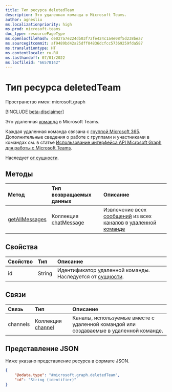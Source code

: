 ```yaml
---
title: Тип ресурса deletedTeam
description: Это удаленная команда в Microsoft Teams.
author: agnesliu
ms.localizationpriority: high
ms.prod: microsoft-teams
doc_type: resourcePageType
ms.openlocfilehash: de027a7e224db03f72fe424c1a4e08f5d238bea7
ms.sourcegitcommit: af9489bd42a25dff04836dcfcc57369259fda587
ms.translationtype: HT
ms.contentlocale: ru-RU
ms.lasthandoff: 07/01/2022
ms.locfileid: "66578142"
---
```

# <a name="deletedteam-resource-type"></a>Тип ресурса deletedTeam

Пространство имен: microsoft.graph

[!INCLUDE [beta-disclaimer](../../includes/beta-disclaimer.md)]

Это удаленная [команда](../resources/team.md) в Microsoft Teams.

Каждая удаленная команда связана с [группой Microsoft 365](../resources/group.md). Дополнительные сведения о работе с группами и участниками в командах см. в статье [Использование интерфейса API Microsoft Graph для работы с Microsoft Teams](teams-api-overview.md).

Наследует [от сущности](../resources/entity.md).

## <a name="methods"></a>Методы
|Метод|Тип возвращаемых данных|Описание|
|:---|:---|:---|
|[getAllMessages](../api/deletedteam-getallmessages.md)|Коллекция [chatMessage](../resources/chatmessage.md)|Извлечение всех [сообщений](../resources/chatmessage.md) из всех [каналов](../resources/channel.md) в [удаленной команде](../resources/deletedteam.md)|

## <a name="properties"></a>Свойства
|Свойство|Тип|Описание|
|:---|:---|:---|
|id|String|Идентификатор удаленной команды. Наследуется от [сущности](../resources/entity.md).|

## <a name="relationships"></a>Связи
|Связь|Тип|Описание|
|:---|:---|:---|
|channels|Коллекция [channel](../resources/channel.md)|Каналы, используемые вместе с удаленной командой или создаваемые в удаленной команде.|

## <a name="json-representation"></a>Представление JSON
Ниже указано представление ресурса в формате JSON.
<!-- {
  "blockType": "resource",
  "keyProperty": "id",
  "@odata.type": "microsoft.graph.deletedTeam",
  "baseType": "microsoft.graph.entity",
  "openType": false
}
-->
``` json
{
    "@odata.type": "#microsoft.graph.deletedTeam",
    "id": "String (identifier)"
}
```

